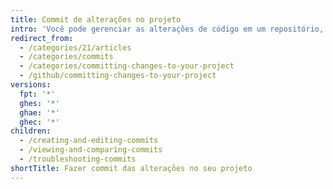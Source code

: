 ```yaml
---
title: Commit de alterações no projeto
intro: 'Você pode gerenciar as alterações de código em um repositório, agrupando os trabalhos em commits.'
redirect_from:
  - /categories/21/articles
  - /categories/commits
  - /categories/committing-changes-to-your-project
  - /github/committing-changes-to-your-project
versions:
  fpt: '*'
  ghes: '*'
  ghae: '*'
  ghec: '*'
children:
  - /creating-and-editing-commits
  - /viewing-and-comparing-commits
  - /troubleshooting-commits
shortTitle: Fazer commit das alterações no seu projeto
---
```


